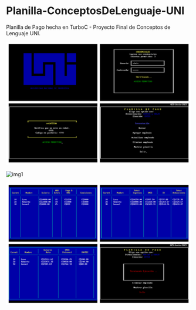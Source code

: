 # Planilla-ConceptosDeLenguaje-UNI

Planilla de Pago hecha en TurboC - Proyecto Final de Conceptos de Lenguaje UNI.

![img](https://github.com/Zenovya/Planilla-ConceptosDeLenguaje-UNI/blob/main/img.jpg)

![img1](https://github.com/Zenovya/Planilla-ConceptosDeLenguaje-UNI/blob/main/img1.jp)

![img2](https://github.com/Zenovya/Planilla-ConceptosDeLenguaje-UNI/blob/main/img2.jpg)
